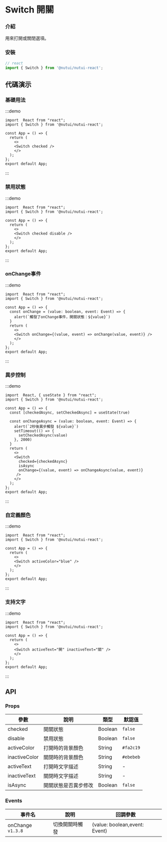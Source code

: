 #  Switch 開關

### 介紹

用來打開或關閉選項。

### 安裝

```ts
// react
import { Switch } from '@nutui/nutui-react';

```

## 代碼演示

### 基礎用法

:::demo
```tsx
import  React from "react";
import { Switch } from '@nutui/nutui-react';

const App = () => {
  return ( 
    <>   
    <Switch checked />
    </>
  );
};  
export default App;

```
:::


### 禁用狀態

:::demo
```tsx
import  React from "react";
import { Switch } from '@nutui/nutui-react';

const App = () => {
  return ( 
    <>   
    <Switch checked disable />
    </>
  );
};  
export default App;

```
:::

### onChange事件

:::demo
```tsx
import  React from "react";
import { Switch } from '@nutui/nutui-react';

const App = () => {
  const onChange = (value: boolean, event: Event) => {
    alert(`觸發了onChange事件，開關狀態：${value}`)
  }
  return ( 
    <>   
    <Switch onChange={(value, event) => onChange(value, event)} />
    </>
  );
};  
export default App;

```
:::
### 異步控制

:::demo
```tsx
import  React, { useState } from "react";
import { Switch } from '@nutui/nutui-react';

const App = () => {
  const [checkedAsync, setCheckedAsync] = useState(true)
  
  const onChangeAsync = (value: boolean, event: Event) => {
    alert(`2秒後異步觸發 ${value}`)
    setTimeout(() => {
      setCheckedAsync(value)
    }, 2000)
  }
  return ( 
    <>   
    <Switch
      checked={checkedAsync}
      isAsync
      onChange={(value, event) => onChangeAsync(value, event)}
     />
    </>
  );
};  
export default App;

```
:::
### 自定義顏色

:::demo
```tsx
import  React from "react";
import { Switch } from '@nutui/nutui-react';

const App = () => {
  return ( 
    <>   
    <Switch activeColor="blue" />
    </>
  );
};  
export default App;

```
:::
### 支持文字

:::demo
```tsx
import  React from "react";
import { Switch } from '@nutui/nutui-react';

const App = () => {
  return ( 
    <>   
    <Switch activeText="開" inactiveText="關" />
    </>
  );
};  
export default App;

```
:::




## API

### Props

| 參數           | 說明             | 類型    | 默認值                |
|----------------|------------------|---------|-----------------------|
| checked        | 開關狀態         | Boolean | `false`               |
| disable        | 禁用狀態         | Boolean | `false`               |
| activeColor   | 打開時的背景顏色 | String  | `#fa2c19`    |
| inactiveColor | 關閉時的背景顏色 | String  | `#ebebeb` |
| activeText    | 打開時文字描述   | String  | -                     |
| inactiveText  | 關閉時文字描述   | String  | -                     |
| isAsync  | 開關狀態是否異步修改   | Boolean  | `false`                     |


### Events

| 事件名 | 說明           | 回調參數                      |
|--------|----------------|-------------------------------|
| onChange `v1.3.8`| 切換開關時觸發 | (value: boolean,event: Event) |
